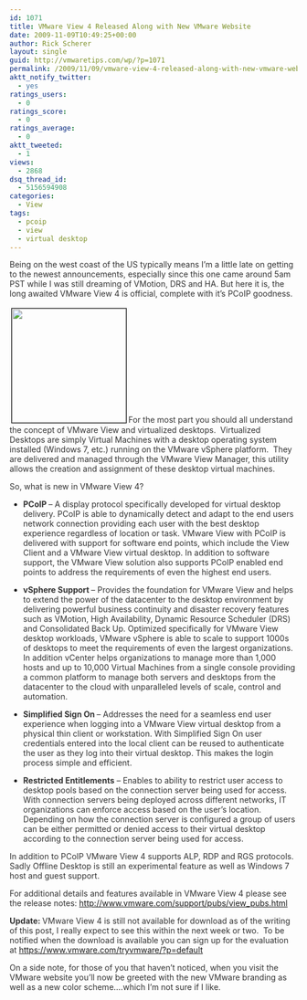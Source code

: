 ```yaml
---
id: 1071
title: VMware View 4 Released Along with New VMware Website
date: 2009-11-09T10:49:25+00:00
author: Rick Scherer
layout: single
guid: http://vmwaretips.com/wp/?p=1071
permalink: /2009/11/09/vmware-view-4-released-along-with-new-vmware-website/
aktt_notify_twitter:
  - yes
ratings_users:
  - 0
ratings_score:
  - 0
ratings_average:
  - 0
aktt_tweeted:
  - 1
views:
  - 2868
dsq_thread_id:
  - 5156594908
categories:
  - View
tags:
  - pcoip
  - view
  - virtual desktop
---
```

<span style="color: #333333;">Being on the west coast of the US typically means I&#8217;m a little late on getting to the newest announcements, especially since this one came around 5am PST while I was still dreaming of VMotion, DRS and HA. But here it is, the long awaited VMware View 4 is official, complete with it&#8217;s PCoIP goodness.</span>

<span style="color: #333333;"><a href="http://www.youtube.com/v/ECSwOq9rDy8"><img class="alignright size-full wp-image-1073" style="border: 1px solid black; margin: 3px;" title="View 4 Video" src="http://vmwaretips.com/wp/wp-content/uploads/2009/11/view4vid.png" alt="" width="200" srcset="http://www.vmwaretips.com/wp/wp-content/uploads/2009/11/view4vid.png 400w, http://www.vmwaretips.com/wp/wp-content/uploads/2009/11/view4vid-300x195.png 300w" sizes="(max-width: 400px) 100vw, 400px" /></a></span><span style="color: #333333;">For the most part you should all understand the concept of VMware View and virtualized desktops.  Virtualized Desktops are simply Virtual Machines with a desktop operating system installed (Windows 7, etc.) running on the VMware vSphere platform.  They are delivered and managed through the VMware View Manager, this utility allows the creation and assignment of these desktop virtual machines. </span>

<span style="color: #333333;">So, what is new in VMware View 4?</span>

  * <span style="color: #333333;"><strong>PCoIP </strong>– A display protocol specifically developed for virtual desktop delivery. PCoIP is able to dynamically detect and adapt to the end users network connection providing each user with the best desktop experience regardless of location or task. VMware View with PCoIP is delivered with support for software end points, which include the View Client and a VMware View virtual desktop. In addition to software support, the VMware View solution also supports PCoIP enabled end points to address the requirements of even the highest end users.</span>

  * <span style="color: #333333;"><strong>vSphere Support </strong>– Provides the foundation for VMware View and helps to extend the power of the datacenter to the desktop environment by delivering powerful business continuity and disaster recovery features such as VMotion, High Availability, Dynamic Resource Scheduler (DRS) and Consolidated Back Up. Optimized specifically for VMware View desktop workloads, VMware vSphere is able to scale to support 1000s of desktops to meet the requirements of even the largest organizations. In addition vCenter helps organizations to manage more than 1,000 hosts and up to 10,000 Virtual Machines from a single console providing a common platform to manage both servers and desktops from the datacenter to the cloud with unparalleled levels of scale, control and automation.</span>

  * <span style="color: #333333;"><strong>Simplified Sign On </strong>– Addresses the need for a seamless end user experience when logging into a VMware View virtual desktop from a physical thin client or workstation. With Simplified Sign On user credentials entered into the local client can be reused to authenticate the user as they log into their virtual desktop. This makes the login process simple and efficient.</span>

  * <span style="color: #333333;"><strong>Restricted Entitlements</strong> – Enables to ability to restrict user access to desktop pools based on the connection server being used for access. With connection servers being deployed across different networks, IT organizations can enforce access based on the user’s location. Depending on how the connection server is configured a group of users can be either permitted or denied access to their virtual desktop according to the connection server being used for access.</span>

<span style="color: #333333;">In addition to PCoIP VMware View 4 supports ALP, RDP and RGS protocols.  Sadly Offline Desktop is still an experimental feature as well as Windows 7 host and guest support.</span>

<span style="color: #333333;">For additional details and features available in VMware View 4 please see the release notes: <a href="http://www.vmware.com/support/pubs/view_pubs.html" target="_blank">http://www.vmware.com/support/pubs/view_pubs.html</a></span>

<span style="color: #333333;"><strong>Update: </strong>VMware View 4 is still not available for download as of the writing of this post, I really expect to see this within the next week or two.  To be notified when the download is available you can sign up for the evaluation at <a href="https://www.vmware.com/tryvmware/?p=default" target="_blank">https://www.vmware.com/tryvmware/?p=default</a></span>

<span style="color: #333333;">On a side note, for those of you that haven&#8217;t noticed, when you visit the VMware website you&#8217;ll now be greeted with the new VMware branding as well as a new color scheme&#8230;.which I&#8217;m not sure if I like.</span>